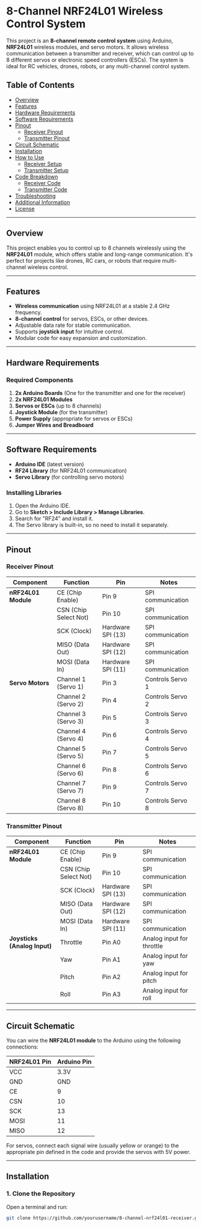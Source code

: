 # 8-Channel NRF24L01 Wireless Control System

This project is an **8-channel remote control system** using Arduino, **NRF24L01** wireless modules, and servo motors. It allows wireless communication between a transmitter and receiver, which can control up to 8 different servos or electronic speed controllers (ESCs). The system is ideal for RC vehicles, drones, robots, or any multi-channel control system.

## Table of Contents

- [Overview](#overview)
- [Features](#features)
- [Hardware Requirements](#hardware-requirements)
- [Software Requirements](#software-requirements)
- [Pinout](#pinout)
  - [Receiver Pinout](#receiver-pinout)
  - [Transmitter Pinout](#transmitter-pinout)
- [Circuit Schematic](#circuit-schematic)
- [Installation](#installation)
- [How to Use](#how-to-use)
  - [Receiver Setup](#receiver-setup)
  - [Transmitter Setup](#transmitter-setup)
- [Code Breakdown](#code-breakdown)
  - [Receiver Code](#receiver-code)
  - [Transmitter Code](#transmitter-code)
- [Troubleshooting](#troubleshooting)
- [Additional Information](#additional-information)
- [License](#license)

---

## Overview

This project enables you to control up to 8 channels wirelessly using the **NRF24L01** module, which offers stable and long-range communication. It's perfect for projects like drones, RC cars, or robots that require multi-channel wireless control.

---

## Features

- **Wireless communication** using NRF24L01 at a stable 2.4 GHz frequency.
- **8-channel control** for servos, ESCs, or other devices.
- Adjustable data rate for stable communication.
- Supports **joystick input** for intuitive control.
- Modular code for easy expansion and customization.

---

## Hardware Requirements

### Required Components
1. **2x Arduino Boards** (One for the transmitter and one for the receiver)
2. **2x NRF24L01 Modules**
3. **Servos or ESCs** (up to 8 channels)
4. **Joystick Module** (for the transmitter)
5. **Power Supply** (appropriate for servos or ESCs)
6. **Jumper Wires and Breadboard**

---

## Software Requirements

- **Arduino IDE** (latest version)
- **RF24 Library** (for NRF24L01 communication)
- **Servo Library** (for controlling servo motors)

### Installing Libraries

1. Open the Arduino IDE.
2. Go to **Sketch > Include Library > Manage Libraries**.
3. Search for "RF24" and install it.
4. The Servo library is built-in, so no need to install it separately.

---

## Pinout

### Receiver Pinout

| **Component**            | **Function**           | **Pin**           | **Notes**                          |
|--------------------------|------------------------|-------------------|------------------------------------|
| **nRF24L01 Module**       | CE (Chip Enable)       | Pin 9             | SPI communication                 |
|                          | CSN (Chip Select Not)  | Pin 10            | SPI communication                 |
|                          | SCK (Clock)            | Hardware SPI (13) | SPI communication                 |
|                          | MISO (Data Out)        | Hardware SPI (12) | SPI communication                 |
|                          | MOSI (Data In)         | Hardware SPI (11) | SPI communication                 |
| **Servo Motors**          | Channel 1 (Servo 1)    | Pin 3             | Controls Servo 1                  |
|                          | Channel 2 (Servo 2)    | Pin 4             | Controls Servo 2                  |
|                          | Channel 3 (Servo 3)    | Pin 5             | Controls Servo 3                  |
|                          | Channel 4 (Servo 4)    | Pin 6             | Controls Servo 4                  |
|                          | Channel 5 (Servo 5)    | Pin 7             | Controls Servo 5                  |
|                          | Channel 6 (Servo 6)    | Pin 8             | Controls Servo 6                  |
|                          | Channel 7 (Servo 7)    | Pin 9             | Controls Servo 7                  |
|                          | Channel 8 (Servo 8)    | Pin 10            | Controls Servo 8                  |

### Transmitter Pinout

| **Component**            | **Function**           | **Pin**           | **Notes**                           |
|--------------------------|------------------------|-------------------|-------------------------------------|
| **nRF24L01 Module**       | CE (Chip Enable)       | Pin 9             | SPI communication                  |
|                          | CSN (Chip Select Not)  | Pin 10            | SPI communication                  |
|                          | SCK (Clock)            | Hardware SPI (13) | SPI communication                  |
|                          | MISO (Data Out)        | Hardware SPI (12) | SPI communication                  |
|                          | MOSI (Data In)         | Hardware SPI (11) | SPI communication                  |
| **Joysticks (Analog Input)** | Throttle              | Pin A0            | Analog input for throttle           |
|                          | Yaw                    | Pin A1            | Analog input for yaw                |
|                          | Pitch                  | Pin A2            | Analog input for pitch              |
|                          | Roll                   | Pin A3            | Analog input for roll               |

---

## Circuit Schematic

You can wire the **NRF24L01 module** to the Arduino using the following connections:

| **NRF24L01 Pin** | **Arduino Pin** |
|------------------|-----------------|
| VCC              | 3.3V            |
| GND              | GND             |
| CE               | 9               |
| CSN              | 10              |
| SCK              | 13              |
| MOSI             | 11              |
| MISO             | 12              |

For servos, connect each signal wire (usually yellow or orange) to the appropriate pin defined in the code and provide the servos with 5V power.

---

## Installation

### 1. Clone the Repository

Open a terminal and run:

```bash
git clone https://github.com/yourusername/8-channel-nrf24l01-receiver.git
